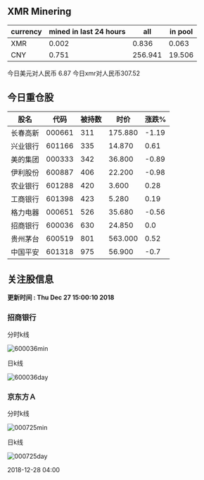 ## XMR Minering

|currency|mined in last 24 hours|all|in pool|
|---|---|---|---|
|XMR|0.002|0.836|0.063|
|CNY|0.751|256.941|19.506|

今日美元对人民币 6.87	今日xmr对人民币307.52


## 今日重仓股 

|股名|代码|被持数|时价|涨跌%|
|---|---|---|---|---|
|长春高新|000661|311|175.880|-1.19|
|兴业银行|601166|335|14.870|0.61|
|美的集团|000333|342|36.800|-0.89|
|伊利股份|600887|406|22.200|-0.98|
|农业银行|601288|420|3.600|0.28|
|工商银行|601398|423|5.280|0.19|
|格力电器|000651|526|35.680|-0.56|
|招商银行|600036|630|24.850|0.0|
|贵州茅台|600519|801|563.000|0.52|
|中国平安|601318|975|56.900|-0.7|

## 关注股信息
**更新时间 : Thu Dec 27 15:00:10 2018**
### 招商银行 
分时k线

![600036min](http://image.sinajs.cn/newchart/min/n/sh600036.gif)

日k线

![600036day](http://image.sinajs.cn/newchart/daily/n/sh600036.gif)

### 京东方Ａ 
分时k线

![000725min](http://image.sinajs.cn/newchart/min/n/sz000725.gif)

日k线

![000725day](http://image.sinajs.cn/newchart/daily/n/sz000725.gif)

2018-12-28 04:00